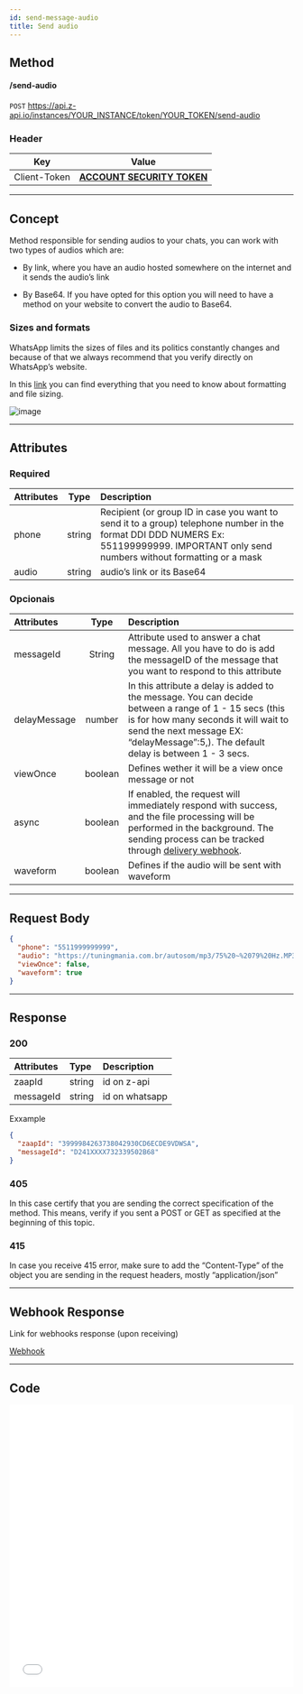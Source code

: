 ```yaml
---
id: send-message-audio
title: Send audio 
---
```


## Method 

#### /send-audio

`POST` https://api.z-api.io/instances/YOUR_INSTANCE/token/YOUR_TOKEN/send-audio

### Header

|      Key       |            Value            |
| :------------: |     :-----------------:     |
|  Client-Token  | **[ACCOUNT SECURITY TOKEN](../security/client-token)** |

---

## Concept 

Method responsible for sending audios to your chats, you can work with two types of audios which are: 

 - By link, where you have an audio hosted somewhere on the internet and it sends the audio’s link 

 - By Base64. If you have opted for this option you will need to have a method on your website to convert the audio to Base64.

### Sizes and formats

WhatsApp limits the sizes of files and its politics constantly changes and because of that we always recommend that you verify directly on WhatsApp’s website.

In this [link]  you can find everything that you need to know about formatting and file sizing.

[link]: https://developers.facebook.com/docs/whatsapp/api/media

![image](../../../../../img/send-audio-waveform.jpeg)

---

## Attributes

### Required

| Attributes | Type | Description |
| :-- | :-: | :-- |
| phone | string | Recipient (or group ID in case you want to send it to a group) telephone number in the format DDI DDD NUMERS Ex: 551199999999. IMPORTANT  only send numbers without formatting or a mask  |
| audio | string | audio’s link or its Base64 |

### Opcionais

| Attributes | Type | Description |
| :-- | :-: | :-- |
| messageId | String | Attribute used to answer a chat message. All you have to do is add the messageID of the message that you want to respond to this attribute |
| delayMessage | number | In this attribute a delay is added to the message. You can decide between a range of 1 - 15 secs (this is for how many seconds it will wait to send the next message EX: “delayMessage”:5,). The default delay is between 1 - 3 secs. |
| viewOnce | boolean | Defines wether it will be a view once message or not |
| async | boolean | If enabled, the request will immediately respond with success, and the file processing will be performed in the background. The sending process can be tracked through [delivery webhook](/webhooks/on-message-send). |
| waveform | boolean | Defines if the audio will be sent with waveform |

---

## Request Body

```json
{
  "phone": "5511999999999",
  "audio": "https://tuningmania.com.br/autosom/mp3/75%20~%2079%20Hz.MP3",
  "viewOnce": false,
  "waveform": true
}
```

---

## Response

### 200

| Attributes | Type   | Description      |
| :-------- | :----- | :------------- |
| zaapId    | string | id on z-api    |
| messageId | string | id on whatsapp |

Exxample 

```json
{
  "zaapId": "3999984263738042930CD6ECDE9VDWSA",
  "messageId": "D241XXXX732339502B68"
}
```

### 405

In this case certify that you are sending the correct specification of the method. This means, verify if you sent a POST or GET as specified at the beginning of this topic.

### 415

In case you receive 415 error, make sure to add the “Content-Type” of the object you are sending in the request headers, mostly “application/json”

---

## Webhook Response

Link for webhooks response (upon receiving)

[Webhook](../webhooks/on-message-received#audio-feedback-example)

---

## Code

<iframe src="//api.apiembed.com/?source=https://raw.githubusercontent.com/Z-API/z-api-docs/main/json-examples/send-audio.json&targets=all" frameborder="0" scrolling="no" width="100%" height="500px" seamless></iframe>
